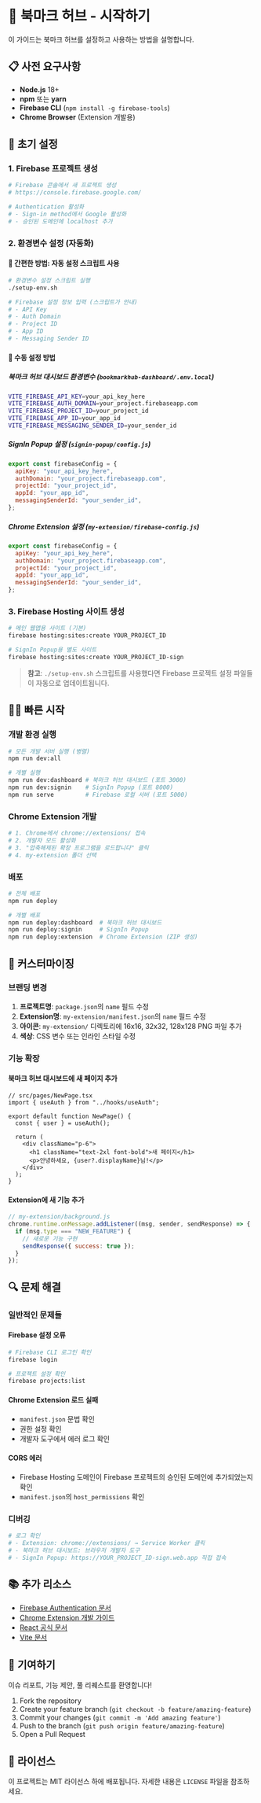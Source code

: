 # 🚀 북마크 허브 - 시작하기

이 가이드는 북마크 허브를 설정하고 사용하는 방법을 설명합니다.

## 📋 사전 요구사항

- **Node.js** 18+
- **npm** 또는 **yarn**
- **Firebase CLI** (`npm install -g firebase-tools`)
- **Chrome Browser** (Extension 개발용)

## 🔧 초기 설정

### 1. Firebase 프로젝트 생성

```bash
# Firebase 콘솔에서 새 프로젝트 생성
# https://console.firebase.google.com/

# Authentication 활성화
# - Sign-in method에서 Google 활성화
# - 승인된 도메인에 localhost 추가
```

### 2. 환경변수 설정 (자동화)

#### 🚀 **간편한 방법: 자동 설정 스크립트 사용**

```bash
# 환경변수 설정 스크립트 실행
./setup-env.sh

# Firebase 설정 정보 입력 (스크립트가 안내)
# - API Key
# - Auth Domain
# - Project ID
# - App ID
# - Messaging Sender ID
```

#### 📝 **수동 설정 방법**

##### 북마크 허브 대시보드 환경변수 (`bookmarkhub-dashboard/.env.local`)

```bash
VITE_FIREBASE_API_KEY=your_api_key_here
VITE_FIREBASE_AUTH_DOMAIN=your_project.firebaseapp.com
VITE_FIREBASE_PROJECT_ID=your_project_id
VITE_FIREBASE_APP_ID=your_app_id
VITE_FIREBASE_MESSAGING_SENDER_ID=your_sender_id
```

##### SignIn Popup 설정 (`signin-popup/config.js`)

```javascript
export const firebaseConfig = {
  apiKey: "your_api_key_here",
  authDomain: "your_project.firebaseapp.com",
  projectId: "your_project_id",
  appId: "your_app_id",
  messagingSenderId: "your_sender_id",
};
```

##### Chrome Extension 설정 (`my-extension/firebase-config.js`)

```javascript
export const firebaseConfig = {
  apiKey: "your_api_key_here",
  authDomain: "your_project.firebaseapp.com",
  projectId: "your_project_id",
  appId: "your_app_id",
  messagingSenderId: "your_sender_id",
};
```

### 3. Firebase Hosting 사이트 생성

```bash
# 메인 웹앱용 사이트 (기본)
firebase hosting:sites:create YOUR_PROJECT_ID

# SignIn Popup용 별도 사이트
firebase hosting:sites:create YOUR_PROJECT_ID-sign
```

> **참고**: `./setup-env.sh` 스크립트를 사용했다면 Firebase 프로젝트 설정 파일들이 자동으로 업데이트됩니다.

## 🏃‍♂️ 빠른 시작

### 개발 환경 실행

```bash
# 모든 개발 서버 실행 (병렬)
npm run dev:all

# 개별 실행
npm run dev:dashboard # 북마크 허브 대시보드 (포트 3000)
npm run dev:signin    # SignIn Popup (포트 8000)
npm run serve         # Firebase 로컬 서버 (포트 5000)
```

### Chrome Extension 개발

```bash
# 1. Chrome에서 chrome://extensions/ 접속
# 2. 개발자 모드 활성화
# 3. "압축해제된 확장 프로그램을 로드합니다" 클릭
# 4. my-extension 폴더 선택
```

### 배포

```bash
# 전체 배포
npm run deploy

# 개별 배포
npm run deploy:dashboard  # 북마크 허브 대시보드
npm run deploy:signin     # SignIn Popup
npm run deploy:extension  # Chrome Extension (ZIP 생성)
```

## 🎯 커스터마이징

### 브랜딩 변경

1. **프로젝트명**: `package.json`의 `name` 필드 수정
2. **Extension명**: `my-extension/manifest.json`의 `name` 필드 수정
3. **아이콘**: `my-extension/` 디렉토리에 16x16, 32x32, 128x128 PNG 파일 추가
4. **색상**: CSS 변수 또는 인라인 스타일 수정

### 기능 확장

#### 북마크 허브 대시보드에 새 페이지 추가

```tsx
// src/pages/NewPage.tsx
import { useAuth } from "../hooks/useAuth";

export default function NewPage() {
  const { user } = useAuth();

  return (
    <div className="p-6">
      <h1 className="text-2xl font-bold">새 페이지</h1>
      <p>안녕하세요, {user?.displayName}님!</p>
    </div>
  );
}
```

#### Extension에 새 기능 추가

```javascript
// my-extension/background.js
chrome.runtime.onMessage.addListener((msg, sender, sendResponse) => {
  if (msg.type === "NEW_FEATURE") {
    // 새로운 기능 구현
    sendResponse({ success: true });
  }
});
```

## 🔍 문제 해결

### 일반적인 문제들

#### Firebase 설정 오류

```bash
# Firebase CLI 로그인 확인
firebase login

# 프로젝트 설정 확인
firebase projects:list
```

#### Chrome Extension 로드 실패

- `manifest.json` 문법 확인
- 권한 설정 확인
- 개발자 도구에서 에러 로그 확인

#### CORS 에러

- Firebase Hosting 도메인이 Firebase 프로젝트의 승인된 도메인에 추가되었는지 확인
- `manifest.json`의 `host_permissions` 확인

### 디버깅

```bash
# 로그 확인
# - Extension: chrome://extensions/ → Service Worker 클릭
# - 북마크 허브 대시보드: 브라우저 개발자 도구
# - SignIn Popup: https://YOUR_PROJECT_ID-sign.web.app 직접 접속
```

## 📚 추가 리소스

- [Firebase Authentication 문서](https://firebase.google.com/docs/auth)
- [Chrome Extension 개발 가이드](https://developer.chrome.com/docs/extensions/)
- [React 공식 문서](https://react.dev/)
- [Vite 문서](https://vitejs.dev/)

## 🤝 기여하기

이슈 리포트, 기능 제안, 풀 리퀘스트를 환영합니다!

1. Fork the repository
2. Create your feature branch (`git checkout -b feature/amazing-feature`)
3. Commit your changes (`git commit -m 'Add amazing feature'`)
4. Push to the branch (`git push origin feature/amazing-feature`)
5. Open a Pull Request

## 📄 라이선스

이 프로젝트는 MIT 라이선스 하에 배포됩니다. 자세한 내용은 `LICENSE` 파일을 참조하세요.
